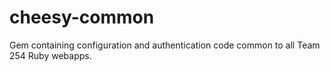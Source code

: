 # cheesy-common
Gem containing configuration and authentication code common to all Team 254 Ruby webapps.
